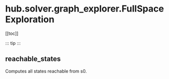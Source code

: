 # hub.solver.graph_explorer.FullSpaceExploration

[[toc]]

::: tip
<skdecide-summary></skdecide-summary>
:::

## reachable\_states

<skdecide-signature name= "reachable_states" :sig="{'params': [{'name': 'self'}, {'name': 's0', 'annotation': 'Any'}]}"></skdecide-signature>

Computes all states reachable from s0.
    

